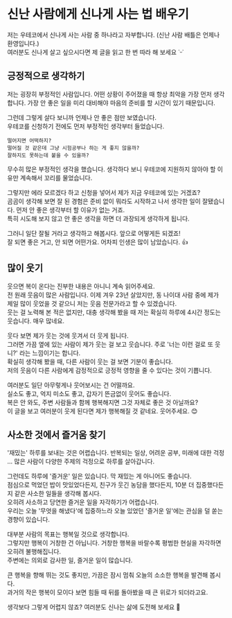 # 신난 사람에게 신나게 사는 법 배우기

저는 우테코에서 신나게 사는 사람 중 하나라고 자부합니다. (신난 사람 배틀은 언제나 환영입니다.)   
여러분도 신나게 살고 싶으시다면 제 글을 읽고 한 번 따라 해 보세요 ˙ᵕ˙

## 긍정적으로 생각하기

저는 굉장히 부정적인 사람입니다. 어떤 상황이 주어졌을 때 항상 최악을 가장 먼저 생각합니다. 가장 안 좋은 일을 미리 대비해야 마음의 준비를 할 시간이 있기 때문입니다.

그런데 그렇게 살다 보니까 언제나 안 좋은 점만 보였습니다.   
우테코를 신청하기 전에도 먼저 부정적인 생각부터 들었습니다.

`떨어지면 어떡하지?`   
`떨어질 것 같은데 그냥 시험공부나 하는 게 좋지 않을까?`   
`잘하지도 못하는데 붙을 수 있을까?`    

무수히 많은 부정적인 생각을 했습니다. 생각하다 보니 우테코에 지원하지 않아야 할 이유만 계속해서 꼬리를 물었습니다.

그렇지만 에라 모르겠다 하고 신청을 넣어서 제가 지금 우테코에 있는 거겠죠?   
곰곰이 생각해 보면 잘 된 경험은 준비 없이 뭐라도 시작하고 나서 생각한 일이 잘됐습니다. 먼저 안 좋은 생각부터 할 이유가 없는 거죠.  
특히 시도해 보지 않고 안 좋은 생각을 하면 더 과장되게 생각하게 됩니다.

그러니 일단 잘될 거라고 생각하고 해봅시다. 앞으로 어떻게든 되겠죠!     
잘 되면 좋은 거고, 안 되면 어떤가요. 어차피 인생은 많이 남았습니다. 👍

## 많이 웃기

웃으면 복이 온다는 진부한 내용은 아니니 계속 읽어주세요.   
전 원래 웃음이 많은 사람입니다. 이제 겨우 23년 살았지만, 동 나이대 사람 중에 제가 제일 많이 웃었을 것 같으니 저는 웃음 전문가라고 할 수 있겠습니다.     
웃는 걸 노력해 본 적은 없지만, 대충 생각해 봤을 때 저는 확실히 하루에 4시간 정도는 웃습니다. 매우 많네요.

웃다 보면 제가 웃는 것에 웃겨서 더 웃게 됩니다.     
그러면 가끔 옆에 있는 사람이 제가 웃는 걸 보고 웃습니다. 주로 '너는 이런 걸로 또 웃니?' 라는 느낌이기는 합니다.   
확실히 생각해 봤을 때, 다른 사람이 웃는 걸 보면 기분이 좋습니다.    
저의 웃음이 다른 사람에게 감정적으로 긍정적 영향을 줄 수 있다는 것이 기쁩니다.

여러분도 일단 아무렇게나 웃어보시는 건 어떨까요.    
실소도 좋고, 억지 미소도 좋고, 갑자기 뜬금없이 웃어도 좋습니다.     
복은 안 와도, 주변 사람들과 함께 행복해지면 그것 자체로 좋은 것 아닐까요?     
이 글을 보고 여러분이 웃게 된다면 제가 행복해질 것 같네요. 웃어주세요. 😊

## 사소한 것에서 즐거움 찾기

'재밌는' 하루를 보내는 것은 어렵습니다. 반복되는 일상, 어려운 공부, 미래에 대한 걱정 ... 많은 사람이 다양한 주제의 걱정으로 하루를 살아갑니다.

그런데도 하루에 '즐거운' 일은 있습니다. 막 재밌는 게 아니어도 좋습니다.     
점심으로 먹었던 밥이 맛있었다든지, 친구가 웃긴 농담을 했다든지, 10분 더 집중했다든지 같은 사소한 일들을 생각해 봅시다.      
오히려 사소하고 당연한 즐거운 일을 자각하기가 어렵습니다.      
우리는 오늘 '무엇을 해냈다'에 집중하느라 오늘 있었던 '즐거운 일'에는 관심을 덜 쏟는 경향이 있습니다.

대부분 사람의 목표는 행복일 것으로 생각합니다.     
그렇지만 행복이 거창한 건 아닙니다. 거창한 행복을 바랄수록 평범한 현실을 자각하면 오히려 불행해집니다.      
주변에는 의외로 감사한 일, 즐거운 일이 많습니다.

큰 행복을 향해 뛰는 것도 좋지만, 가끔은 잠시 멈춰 오늘의 소소한 행복을 발견해 봅시다.     
과거의 작은 행복이 모이다 보면 힘들 때 뒤를 돌아봤을 때 큰 위로가 되더라고요.

생각보다 그렇게 어렵지 않죠? 여러분도 신나는 삶에 도전해 보세요 💪
